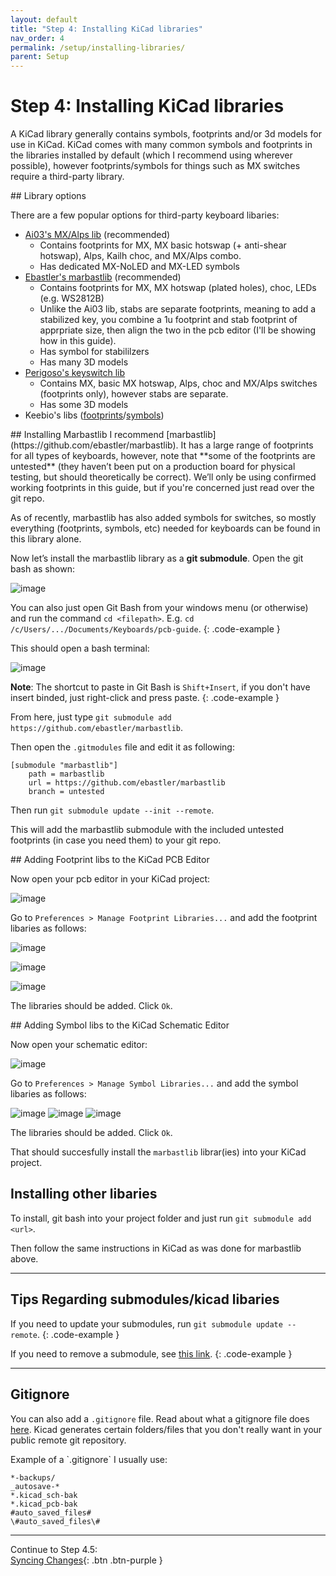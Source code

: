 ```yaml
---
layout: default
title: "Step 4: Installing KiCad libraries"
nav_order: 4
permalink: /setup/installing-libraries/
parent: Setup
---
```


# Step 4: Installing KiCad libraries

A KiCad library generally contains symbols, footprints and/or 3d models for use in KiCad. KiCad comes with many common symbols and footprints in the libraries installed by default (which I recommend using wherever possible), however footprints/symbols for things such as MX switches require a third-party library.

<div class="code-example" markdown="1">
## Library options

There are a few popular options for third-party keyboard libaries:
- [Ai03's MX/Alps lib](https://github.com/ai03-2725/MX_Alps_Hybrid) (recommended)
  - Contains footprints for MX, MX basic hotswap (+ anti-shear hotswap), Alps, Kailh choc, and MX/Alps combo.
  - Has dedicated MX-NoLED and MX-LED symbols
- [Ebastler's marbastlib](https://github.com/ebastler/marbastlib) (recommended)
  - Contains footprints for MX, MX hotswap (plated holes), choc, LEDs (e.g. WS2812B)
  - Unlike the Ai03 lib, stabs are separate footprints, meaning to add a stabilized key, you combine a 1u footprint and stab footprint of apprpriate size, then align the two in the pcb editor (I'll be showing how in this guide). 
  - Has symbol for stabililzers
  - Has many 3D models
- [Perigoso's keyswitch lib](https://github.com/perigoso/keyswitch-kicad-library)
  - Contains MX, basic MX hotswap, Alps, choc and MX/Alps switches (footprints only), however stabs are separate.
  - Has some 3D models
- Keebio's libs ([footprints](https://github.com/keebio/Keebio-Parts.pretty)/[symbols](https://github.com/keebio/keebio-components))
</div>

<div class="code-example" markdown="1">
## Installing Marbastlib
I recommend [marbastlib](https://github.com/ebastler/marbastlib). It has a large range of footprints for all types of keyboards, however, note that **some of the footprints are untested** (they haven’t been put on a production board for physical testing, but should theoretically be correct). We’ll only be using confirmed working footprints in this guide, but if you're concerned just read over the git repo. 

As of recently, marbastlib has also added symbols for switches, so mostly everything (footprints, symbols, etc) needed for keyboards can be found in this library alone.

Now let’s install the marbastlib library as a **git submodule**. Open the git bash as shown: 

![image](https://user-images.githubusercontent.com/23428162/151098886-13ecbfbf-15e2-4277-b8ae-c99e8f9a3301.png)


You can also just open Git Bash from your windows menu (or otherwise) and run the command `cd <filepath>`. E.g. `cd /c/Users/.../Documents/Keyboards/pcb-guide`.
{: .code-example }

This should open a bash terminal:

![image](https://user-images.githubusercontent.com/23428162/151098902-ef15afd9-9b79-466b-902c-e5de947587af.png)


**Note**: The shortcut to paste in Git Bash is `Shift+Insert`, if you don't have insert binded, just right-click and press paste.
{: .code-example }

From here, just type `git submodule add https://github.com/ebastler/marbastlib`. 

Then open the `.gitmodules` file and edit it as following:
```
[submodule "marbastlib"]
    path = marbastlib
    url = https://github.com/ebastler/marbastlib
    branch = untested
```
Then run `git submodule update --init --remote`.

This will add the marbastlib submodule with the included untested footprints (in case you need them) to your git repo.

<div class="code-example" markdown="1">
## Adding Footprint libs to the KiCad PCB Editor

Now open your pcb editor in your KiCad project:

![image](https://user-images.githubusercontent.com/23428162/177284226-dbad8654-cca7-4081-be4d-a44e862e561f.png)

Go to `Preferences > Manage Footprint Libraries...` and add the footprint libaries as follows:

![image](https://user-images.githubusercontent.com/23428162/177283938-aa05d15e-1345-4488-a767-585fc15bfa0f.png)

![image](https://user-images.githubusercontent.com/23428162/177283849-4fe0032c-9c1c-4243-8418-8400a5227a46.png)

![image](https://user-images.githubusercontent.com/23428162/177284157-c42ac5a1-1e25-4060-ac65-55f614646f2e.png)

The libraries should be added. Click `Ok`.
</div>

<div class="code-example" markdown="1">
## Adding Symbol libs to the KiCad Schematic Editor

Now open your schematic editor:

![image](https://user-images.githubusercontent.com/23428162/177284286-59c77740-cd48-4f36-aad6-b74fb06f0a7b.png)

Go to `Preferences > Manage Symbol Libraries...` and add the symbol libaries as follows:

![image](https://user-images.githubusercontent.com/23428162/177285714-477757eb-44e0-4b4b-8a44-e88d2bebf961.png)
![image](https://user-images.githubusercontent.com/23428162/177285393-b8ad7568-219e-4e66-85da-b499dfc0b2ed.png)
![image](https://user-images.githubusercontent.com/23428162/177285995-d46e8a3b-2095-47cc-af26-54e7be55957b.png)

The libraries should be added. Click `Ok`.

</div>

That should succesfully install the `marbastlib` librar(ies) into your KiCad project.

</div>

## Installing other libaries

To install, git bash into your project folder and just run `git submodule add <url>`.

Then follow the same instructions in KiCad as was done for marbastlib above.

---

## Tips Regarding submodules/kicad libaries

If you need to update your submodules, run `git submodule update --remote`.
{: .code-example }

If you need to remove a submodule, see [this link](https://stackoverflow.com/questions/1260748/how-do-i-remove-a-submodule/1260982#1260982).
{: .code-example }

---

## Gitignore
You can also add a `.gitignore` file. Read about what a gitignore file does [here](https://www.w3schools.com/git/git_ignore.asp?remote=github). Kicad generates certain folders/files that you don't really want in your public remote git repository. 

<div class="code-example" markdown="1">
Example of a `.gitignore` I usually use:

```
*-backups/
_autosave-*
*.kicad_sch-bak
*.kicad_pcb-bak
#auto_saved_files#
\#auto_saved_files\#
```
</div>

---

Continue to Step 4.5: <br>
[Syncing Changes](/setup/syncing-changes/){: .btn .btn-purple }

